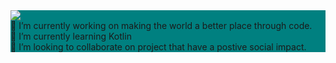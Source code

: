 <div style="background-color:teal">
     <img src="https://cr-ss-service.azurewebsites.net/api/ScreenShot?widget=work-experience&username=SanHacks">
  <div>
🔭 I’m currently working on making the world a better place through code.<br>
🌱 I’m currently learning Kotlin<br>
👯 I’m looking to collaborate on project that have a postive social impact.<br>


